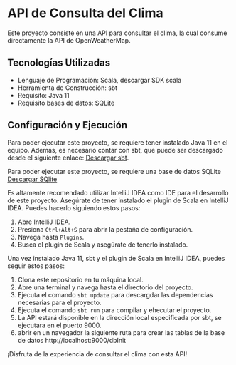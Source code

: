 # API de Consulta del Clima

Este proyecto consiste en una API para consultar el clima, la cual consume directamente la API de OpenWeatherMap.

## Tecnologías Utilizadas

- Lenguaje de Programación: Scala, descargar SDK scala 
- Herramienta de Construcción: sbt
- Requisito: Java 11
- Requisito bases de datos: SQLite

## Configuración y Ejecución

Para poder ejecutar este proyecto, se requiere tener instalado Java 11 en el equipo. Además, es necesario contar con sbt, que puede ser descargado desde el siguiente enlace: [Descargar sbt](https://www.scala-sbt.org/download/).

Para poder ejecutar este proyecto, se requiere una base de datos SQLite [Descargar SQlite](https://www.sqlite.org/download.html)

Es altamente recomendado utilizar IntelliJ IDEA como IDE para el desarrollo de este proyecto. Asegúrate de tener instalado el plugin de Scala en IntelliJ IDEA. Puedes hacerlo siguiendo estos pasos:

1. Abre IntelliJ IDEA.
2. Presiona `Ctrl+Alt+S` para abrir la pestaña de configuración.
3. Navega hasta `Plugins`.
4. Busca el plugin de Scala y asegúrate de tenerlo instalado.

Una vez instalado Java 11, sbt y el plugin de Scala en IntelliJ IDEA, puedes seguir estos pasos:

1. Clona este repositorio en tu máquina local.
2. Abre una terminal y navega hasta el directorio del proyecto.
3. Ejecuta el comando `sbt update` para descargdar las dependencias necesarias para el proyecto.
4. Ejecuta el comando `sbt run` para compilar y ehecutar el proyecto.
5. La API estará disponible en la dirección local especificada por sbt, se ejecutara en el puerto 9000.
6. abrir en un navegador la siguiente ruta para crear las tablas de la base de datos http://localhost:9000/dbInit

¡Disfruta de la experiencia de consultar el clima con esta API!
